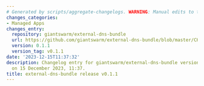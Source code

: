 ```yaml
---
# Generated by scripts/aggregate-changelogs. WARNING: Manual edits to this files will be overwritten.
changes_categories:
- Managed Apps
changes_entry:
  repository: giantswarm/external-dns-bundle
  url: https://github.com/giantswarm/external-dns-bundle/blob/master/CHANGELOG.md#011---2023-12-15
  version: 0.1.1
  version_tag: v0.1.1
date: '2023-12-15T11:37:32'
description: Changelog entry for giantswarm/external-dns-bundle version 0.1.1, published
  on 15 December 2023, 11:37.
title: external-dns-bundle release v0.1.1
---
```




